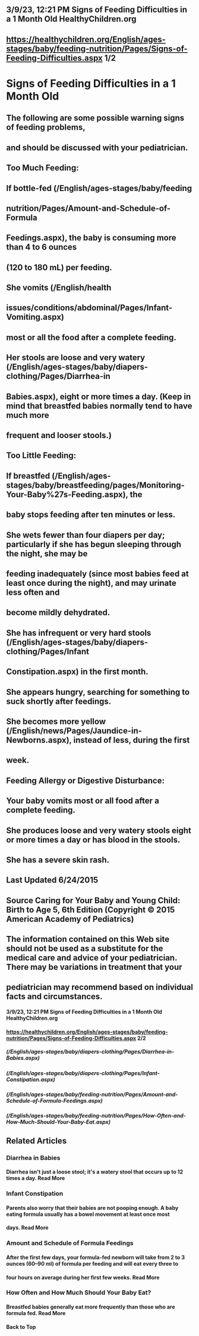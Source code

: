 ## 3/9/23, 12:21 PM Signs of Feeding Difficulties in a 1 Month Old HealthyChildren.org 

## https://healthychildren.org/English/ages-stages/baby/feeding-nutrition/Pages/Signs-of-Feeding-Difficulties.aspx 1/2 

# Signs of Feeding Difficulties in a 1 Month Old 

## The following are some possible warning signs of feeding problems, 

## and should be discussed with your pediatrician. 

## Too Much Feeding: 

## If bottle-fed (/English/ages-stages/baby/feeding

## nutrition/Pages/Amount-and-Schedule-of-Formula

## Feedings.aspx), the baby is consuming more than 4 to 6 ounces 

## (120 to 180 mL) per feeding. 

## She vomits (/English/health

## issues/conditions/abdominal/Pages/Infant-Vomiting.aspx) 

## most or all the food after a complete feeding. 

## Her stools are loose and very watery (/English/ages-stages/baby/diapers-clothing/Pages/Diarrhea-in

## Babies.aspx), eight or more times a day. (Keep in mind that breastfed babies normally tend to have much more 

## frequent and looser stools.) 

## Too Little Feeding: 

## If breastfed (/English/ages-stages/baby/breastfeeding/pages/Monitoring-Your-Baby%27s-Feeding.aspx), the 

## baby stops feeding after ten minutes or less. 

## She wets fewer than four diapers per day; particularly if she has begun sleeping through the night, she may be 

## feeding inadequately (since most babies feed at least once during the night), and may urinate less often and 

## become mildly dehydrated. 

## She has infrequent or very hard stools (/English/ages-stages/baby/diapers-clothing/Pages/Infant

## Constipation.aspx) in the first month. 

## She appears hungry, searching for something to suck shortly after feedings. 

## She becomes more yellow (/English/news/Pages/Jaundice-in-Newborns.aspx), instead of less, during the first 

## week. 

## Feeding Allergy or Digestive Disturbance: 

## Your baby vomits most or all food after a complete feeding. 

## She produces loose and very watery stools eight or more times a day or has blood in the stools. 

## She has a severe skin rash. 

## Last Updated 6/24/2015 

## Source Caring for Your Baby and Young Child: Birth to Age 5, 6th Edition (Copyright © 2015 American Academy of Pediatrics) 

## The information contained on this Web site should not be used as a substitute for the medical care and advice of your pediatrician. There may be variations in treatment that your 

## pediatrician may recommend based on individual facts and circumstances. 


#### 3/9/23, 12:21 PM Signs of Feeding Difficulties in a 1 Month Old HealthyChildren.org 

#### https://healthychildren.org/English/ages-stages/baby/feeding-nutrition/Pages/Signs-of-Feeding-Difficulties.aspx 2/2 

##### (/English/ages-stages/baby/diapers-clothing/Pages/Diarrhea-in-Babies.aspx) 

##### (/English/ages-stages/baby/diapers-clothing/Pages/Infant-Constipation.aspx) 

##### (/English/ages-stages/baby/feeding-nutrition/Pages/Amount-and-Schedule-of-Formula-Feedings.aspx) 

##### (/English/ages-stages/baby/feeding-nutrition/Pages/How-Often-and-How-Much-Should-Your-Baby-Eat.aspx) 

## Related Articles 

### Diarrhea in Babies 

#### Diarrhea isn't just a loose stool; it's a watery stool that occurs up to 12 times a day. Read More 

### Infant Constipation 

#### Parents also worry that their babies are not pooping enough. A baby eating formula usually has a bowel movement at least once most 

#### days. Read More 

### Amount and Schedule of Formula Feedings 

#### After the first few days, your formula-fed newborn will take from 2 to 3 ounces (60–90 ml) of formula per feeding and will eat every three to 

#### four hours on average during her first few weeks. Read More 

### How Often and How Much Should Your Baby Eat? 

#### Breastfed babies generally eat more frequently than those who are formula fed. Read More 

#### Back to Top 


